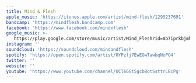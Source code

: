 ```yaml
---
title: Mind & Flesh
apple_music: 'https://itunes.apple.com/artist/mind-flesh/1295237691'
bandcamp: 'https://mindflesh.bandcamp.com'
facebook: 'https://www.facebook.com/mindxflesh'
google_music: >-
   https://play.google.com/store/music/artist/Mind_Flesh?id=Ab7iprkbjmh7hzqh7z6f3shj4py
instagram: ''
soundcloud: 'https://soundcloud.com/mindandflesh'
spotify: 'https://open.spotify.com/artist/0YPzlj7EwEGwTawbqNoPO4'
twitter: ''
website: ''
youtube: 'https://www.youtube.com/channel/UCl66Gt5gcbBotSsttrLEcPg'
---
```

